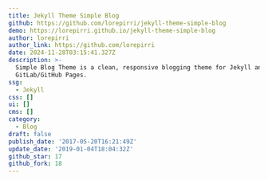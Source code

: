 ```yaml
---
title: Jekyll Theme Simple Blog
github: https://github.com/lorepirri/jekyll-theme-simple-blog
demo: https://lorepirri.github.io/jekyll-theme-simple-blog
author: lorepirri
author_link: https://github.com/lorepirri
date: 2024-11-28T03:15:41.327Z
description: >-
  Simple Blog Theme is a clean, responsive blogging theme for Jekyll and
  GitLab/GitHub Pages.
ssg:
  - Jekyll
css: []
ui: []
cms: []
category:
  - Blog
draft: false
publish_date: '2017-05-20T16:21:49Z'
update_date: '2019-01-04T18:04:32Z'
github_star: 17
github_fork: 18
---
```

